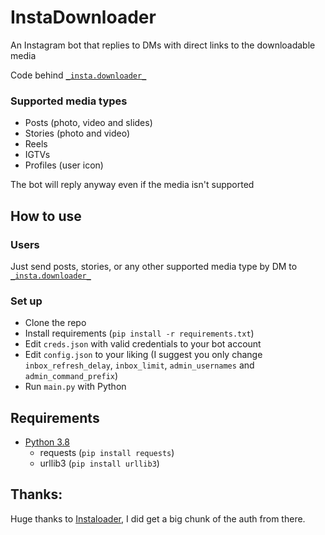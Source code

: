 # InstaDownloader
An Instagram bot that replies to DMs with direct links to the downloadable media

Code behind [`_insta.downloader_`](https://www.instagram.com/_insta.downloader_/)

### Supported media types
- Posts (photo, video and slides)
- Stories (photo and video)
- Reels
- IGTVs
- Profiles (user icon)

The bot will reply anyway even if the media isn't supported

## How to use
### Users
Just send posts, stories, or any other supported media type by DM to [`_insta.downloader_`](https://www.instagram.com/_insta.downloader_/)

### Set up
- Clone the repo
- Install requirements (`pip install -r requirements.txt`)
- Edit `creds.json` with valid credentials to your bot account
- Edit `config.json` to your liking (I suggest you only change `inbox_refresh_delay`, `inbox_limit`, `admin_usernames` and `admin_command_prefix`)
- Run `main.py` with Python

## Requirements
- [Python 3.8](https://www.python.org/downloads/)
   - requests (`pip install requests`)
   - urllib3 (`pip install urllib3`)


## Thanks:
Huge thanks to [Instaloader](https://github.com/instaloader/instaloader), I did get a big chunk of the auth from there.
